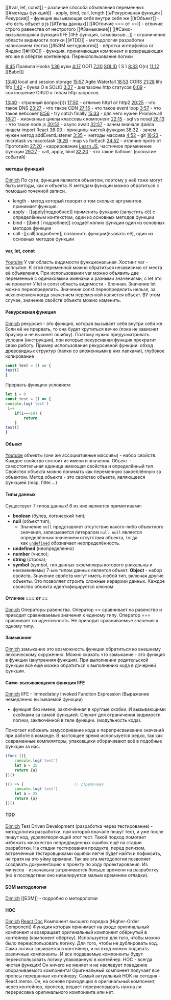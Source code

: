 [[#var, let, const]]  - различие способа объявления переменных
[[#методы функций]]  - apply, bind, call, length
[[#Рекурсивная функция |Рекурсия]] - функция вызывающая себя внутри себя же
[[#Объект]] - что есть объект в js
[[#Типы данных]] 
[[#Отличие === от ==]] -  отличие строго равенства от нестрогого
[[#Замыкание]] 
[[#Само-вызывающаяся функция IIFE |IIFE функция, самовызыв...]] - ограничение области видимости логики
[[#TDD]] - методология разработки написанием тестов
[[#БЭМ методология]] - вёрстка интерфейса от Яндекс
[[#HOC]] - функция, принимающая компонент и возвращающая его же в обёртке контейнера. Переиспользование логики 


[8:45](https://www.youtube.com/watch?v=HhrlLqDCQ40&t=525s) Правила Hooks
[1:36](https://www.youtube.com/watch?v=DjrK3PN2_D4&t=96s) куки
[4:17](https://www.youtube.com/watch?v=DjrK3PN2_D4&t=257s) ООП 
[7:20](https://www.youtube.com/watch?v=DjrK3PN2_D4&t=440s) [SOLID](obsidian://open?vault=obsidian-storage&file=%D0%A2%D0%B5%D1%80%D0%BC%D0%B8%D0%BD%D1%8B%2FM%D0%B5%D1%82%D0%BE%D0%B4%D0%BE%D0%BB%D0%BE%D0%B3%D0%B8%D0%B8%20%D1%80%D0%B0%D0%B7%D1%80%D0%B0%D0%B1%D0%BE%D1%82%D0%BA%D0%B8%2F%D0%9F%D1%80%D0%B8%D0%BD%D1%86%D0%B8%D0%BF%D1%8B%20%D0%BF%D1%80%D0%BE%D0%B3%D1%80%D0%B0%D0%BC%D0%BC%D0%B8%D1%80%D0%BE%D0%B2%D0%B0%D0%BD%D0%B8%D1%8F) ( S )
[8:33](https://www.youtube.com/watch?v=DjrK3PN2_D4&t=513s) O(n)
[11:12](https://www.youtube.com/watch?v=DjrK3PN2_D4&t=672s) [[Babel]]

[13:40](https://www.youtube.com/watch?v=DjrK3PN2_D4&t=820s) local and session storage 
[15:57](https://www.youtube.com/watch?v=DjrK3PN2_D4&t=957s) Agile Waterfall
[18:53](https://www.youtube.com/watch?v=DjrK3PN2_D4&t=1133s) CORS
[21:28](https://www.youtube.com/watch?v=DjrK3PN2_D4&t=1288s) lifo fifo
[1:42](https://www.youtube.com/watch?v=IZPS8mGco-0&t=102s) - буква О в SOLID
[3:27](https://www.youtube.com/watch?v=IZPS8mGco-0&t=207s) - диапазоны http статусов
[6:09](https://www.youtube.com/watch?v=IZPS8mGco-0&t=369s) - соотношение CRUD к типам http запросов


[13:40](https://www.youtube.com/watch?v=IZPS8mGco-0&t=820s) - странный вопрос))))
[17:50](https://www.youtube.com/watch?v=IZPS8mGco-0&t=1070s) - отличие http1 от http2
[20:25](https://www.youtube.com/watch?v=IZPS8mGco-0&t=1225s) - что такое DNS
[23:27](https://www.youtube.com/watch?v=IZPS8mGco-0&t=1407s) - что такое CDN
[27:15](https://www.youtube.com/watch?v=IZPS8mGco-0&t=1635s) - что такое event loop
[3:57](https://www.youtube.com/watch?v=Nvx6OnjVZzU&t=237s) - что такое вебсокет
[8:56](https://www.youtube.com/watch?v=Nvx6OnjVZzU&t=536s) - try catch finally
[15:33](https://www.youtube.com/watch?v=Nvx6OnjVZzU&t=933s) - для чего нужен Promise.all
[18:21](https://www.youtube.com/watch?v=Nvx6OnjVZzU&t=1101s) - жизненные циклы классовых компонент
[22:15](https://www.youtube.com/watch?v=Nvx6OnjVZzU&t=1335s) - sql vs nosql
[26:13](https://www.youtube.com/watch?v=Nvx6OnjVZzU&t=1573s) - что такое node.js
[30:52](https://www.youtube.com/watch?v=Nvx6OnjVZzU&t=1852s) - async await
[32:57](https://www.youtube.com/watch?v=Nvx6OnjVZzU&t=1977s) - зачем вначале файла пишем import React
[36:00](https://www.youtube.com/watch?v=Nvx6OnjVZzU&t=2160s) - принципы чистой функции
[38:32](https://www.youtube.com/watch?v=Nvx6OnjVZzU&t=2312s) - зачем нужен метод addEventListener
[3:35](https://www.youtube.com/watch?v=MkZS4V8xUtA&t=215s) -  методы массива 
[4:52](https://www.youtube.com/watch?v=MkZS4V8xUtA&t=292s) - git
[16:23](https://www.youtube.com/watch?v=MkZS4V8xUtA&t=983s) - microtask vs macrotask
[19:26](https://www.youtube.com/watch?v=MkZS4V8xUtA&t=1166s) - map vs forEach
[24:52](https://www.youtube.com/watch?v=MkZS4V8xUtA&t=1492s) - отличие прото от Прототайп
[27:20](https://www.youtube.com/watch?v=MkZS4V8xUtA&t=1640s) - каррирование [Learn JS](https://learn.javascript.ru/currying-partials), частичное применение функции
[29:27](https://www.youtube.com/watch?v=MkZS4V8xUtA&t=1767s) - call, apply, bind
[32:20](https://www.youtube.com/watch?v=MkZS4V8xUtA&t=1940s) - что такое баблинг (всплытие событий)


#### методы функций
[Dimich](https://www.youtube.com/watch?v=HhrlLqDCQ40&t=182s) 
По сути, функция является объектом, поэтому у неё тоже могут быть методы, как и объекта.
К методам функции можно обратиться с помощью точечной записи. 
- length - метод который говорит о том сколько аргументов принимает функция.
- apply - [[apply|подробнее]] применить функцию (запустить её) с определённым контекстом, один из основных методов функции
- bind - [[bind | подробнее]] создаёт копию функции один из основных методов функции
- call -[[call|подробнее]] позвонить функции(вызвать её), один из основных методов функции

#### var, let, const
[Youtube](https://www.youtube.com/watch?v=Yt9UbMmAKXc&list=PLVfMKQXDAhGXmKZO1n72nkzB6QrgnPY3q&ab_channel=WebDeveloperBlog)
У var область видимости функциональная.  Хостинг var - всплытие. К этой переменной можно обратиться независимо от места её объявления.
При использовании var можно объявить две переменные с одинаковыми именами и разными значениями, с let это не прокатит
У let и const область видимости - блочная.
Значение let можно переопределить. Значение const переопределить нельзя, за исключением когда значением переменной является объект. ВУ этом случае, значение свойств объекта можно изменить.

#### Рекурсивная функция
[Dimich](https://www.youtube.com/watch?v=HhrlLqDCQ40&t=264s) рекурсия - это функция, которая вызывает себя внутри себя же. Если её не прервать, то она будет крутиться вечно (пока не зависнет браузер и не выкинет ошибку). Поэтому нужно предусматривать условия (инструкции), при которых рекурсивная функция прекратит свою работу.
Пример использования рекурсивной функции: обход древовидных структур (папки со вложенными в них папками), глубокое копирование
```js
const test = () => {
test()
}
```
Прервать функцию условием:
```js
let i = 0
const test = () => {
console.log('test')
 i++
	if(i===10) {
		return
	}
test()
}
```

#### Объект
[Youtube](https://youtu.be/n9E-6aBcyd8?t=124) объекты (они же ассоциативные массивы) - набор свойств. Каждое свойство состоит из имени и значения. Объект - самостоятельная единица имеющая свойства и определённый тип.
Свойство объекта можно понимать как переменную закреплённую за объектом.
Метод объекта - это свойство объекта, являющееся функцией (map, filter....)

#### Типы данных
Существует 7 типов данных!
6 из них являются примитивами:
- **boolean** (булев, логический тип);
- **null** (объект тип);
	- Значение `null` представляет отсутствие какого-либо объектного значения, записывается литералом `null`.
        `null` является определённым значением отсутствия объекта, тогда как [`undefined`](https://developer.mozilla.org/ru/docs/Web/JavaScript/Reference/Global_Objects/undefined) обозначает неопределённость.
- **undefined** (неопределенно)
- **number** (число);
- **string** (строка);
- **symbol** (symbol, тип данных экземпляры которого уникальны и неизменяемы)
7-ым типом данных является объект.
**Object** -  набор свойств. Значение свойств могут иметь любой тип, включая другие объекты. Это позволяет строить сложные иерархии данных. Каждое свойство объекта идентифицируется ключом

#### Отличие === от ==
[Dimich](https://www.youtube.com/watch?v=MkZS4V8xUtA&t=819s)  Операторы равенства. Оператор == сравнивает на равенство и приводит сравниваемые значения к единому типу. 
Оператор === сравнивает на идентичность. Не приводит сравниваемые значения к одному типу.

#### Замыкание
[Dimich](https://www.youtube.com/watch?v=MkZS4V8xUtA&t=578s) замыкание это возможность функции обратиться ко внешнему лексическому окружению.
Можно сказать что замыкание - это функция в функции (внутренняя функция).
При выполнении родительской функции всё ещё можно обратиться к выполнению кода в дочерней функции.

#### Само-вызывающаяся функция IIFE
[Dimich](https://www.youtube.com/watch?v=IZPS8mGco-0&t=480s) 
IIFE - Immediately Invoked Function Expression (Выражение немедленно вызываемой функции)
- функция без имени, заключённая в круглые скобки. И вызывающими скобками за самой функцией. Служит для ограничения видимости логики, заключённой в теле функции.
(модульность кода).
 
Помогает избежать замусоривание кода и переприсваивание значений при работе в команде.
В настоящее время используется редко, так как современные компиляторы, упаковщики оборачивают всё в подобные функции за нас.
```js
(func (){
	console.log('test')
	let a = 25
	return {a}
})()
```

```js 
(() => {                      // стрелочная
	console.log('test')
	let a = 25
	return {a}
})()
```

#### TDD
[Dimich](https://www.youtube.com/watch?v=DjrK3PN2_D4&t=750s) 
Test Driven Development (разработка через тестирование)  - методология разработки, при которой вначале пишут тест, и уже после пишут код, удовлетворяющий этот тест.
Такой подход помогает избежать множество непредвиденных ошибок ещё на стадии разработки. 
На стадии тестирования продукта, перед релизом, встреченные тестировщиками ошибки легче будет найти и пофиксить, не тратя на это уйму времени.
Так же эта методология позволяет создавать документацию к проекту по ходу проектирования.
Из минусов - изначальна затрачивается больше времени на разработку (но в последствии оно нивелируется малым временем отладки).

#### БЭМ методология
[Dimich](https://www.youtube.com/watch?v=IZPS8mGco-0&t=708s) 
[[БЭМ]] - подробно о методологии

#### HOC
[Dimich](https://www.youtube.com/watch?v=HhrlLqDCQ40&t=425s) 
[React Doc](https://ru.reactjs.org/docs/higher-order-components.html)
Компонент высшего порядка (Higher-Order Component)
Функция которая принимает на входе оригинальный компонент и возвращает оригинальный компонент обёрнутый в контейнер (компонент обёртку).
Используется для того, чтобы можно было переиспользовать логику. Для того, чтобы не дублировать код.
Сама логика зашивается в контейнер, и на вход можно подавать различные компоненты. И все подаваемые компоненты будут переиспользовать логику упакованную в контейнер.
HOC - всегда чистая функция! Он ничего не меняет  и не наследует поведение оборачиваемого компонента!
Оригинальный  компонент получает все пропсы переданные контейнеру.
Самый актуальный HOK на сегодня - React.memo. Он, на основе приходящих в оригинальный компонент, через контейнер, пропсов, решает перерисовывать нужна ли перерисовка оригинального компонента или нет.


